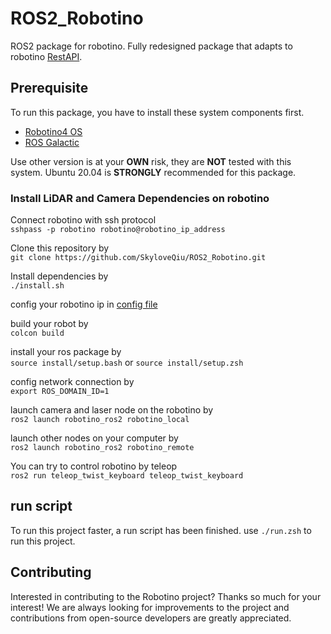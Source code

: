 # ROS2_Robotino
ROS2 package for robotino.
Fully redesigned package that adapts to robotino [RestAPI](!https://wiki.openrobotino.org/index.php?title=Rest_api).

## Prerequisite

To run this package, you have to install these system components first.
- [Robotino4 OS](!https://wiki.openrobotino.org/index.php?title=Robotino4_images)
- [ROS Galactic](!https://docs.ros.org/en/galactic/Installation.html)

Use other version is at your **OWN** risk, they are **NOT** tested with this system.
Ubuntu 20.04 is **STRONGLY** recommended for this package.

### Install LiDAR and Camera Dependencies on robotino
Connect robotino with ssh protocol \
`sshpass -p robotino robotino@robotino_ip_address`

Clone this repository by \
`git clone https://github.com/SkyloveQiu/ROS2_Robotino.git`

Install dependencies by \
`./install.sh`

config your robotino ip in [config file](!src/robotino_ros2/robotino_ros2/config.py)


build your robot by \
`colcon build`

install your ros package by \
`source install/setup.bash` 
or 
`source install/setup.zsh`

config network connection by \
`export ROS_DOMAIN_ID=1`

launch camera and laser node on the robotino by \
`ros2 launch robotino_ros2 robotino_local`

launch other nodes on your computer by \
`ros2 launch robotino_ros2 robotino_remote`

You can try to control robotino by teleop \
`ros2 run teleop_twist_keyboard teleop_twist_keyboard`

## run script
To run this project faster, a run script has been finished. use `./run.zsh` to run this project.


## Contributing

Interested in contributing to the Robotino project? Thanks so much for your interest! We are always looking for improvements to the project and contributions from open-source developers are greatly appreciated.

